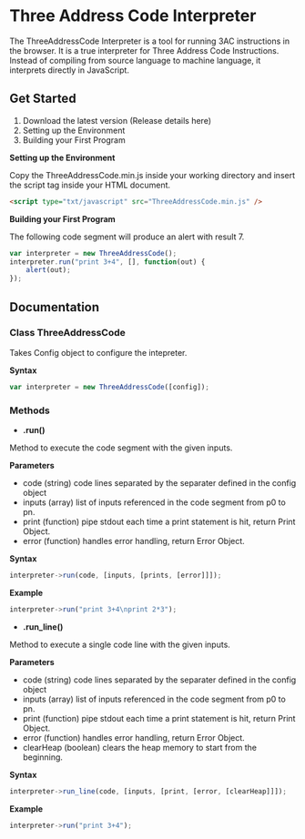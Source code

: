 # Three Address Code Interpreter

The ThreeAddressCode Interpreter is a tool for running 3AC instructions in the browser. It is a true interpreter for Three Address Code Instructions. Instead of compiling from source language to machine language, it interprets directly in JavaScript.

## Get Started
1.	Download the latest version (Release details here)
2.	Setting up the Environment
3.	Building your First Program

**Setting up the Environment**

  Copy the ThreeAddressCode.min.js inside your working directory and insert the script tag inside your HTML document.

  ```html
<script type="txt/javascript" src="ThreeAddressCode.min.js" />
  ```

**Building your First Program**

  The following code segment will produce an alert with result 7.
  
  ```js
  var interpreter = new ThreeAddressCode();
  interpreter.run("print 3+4", [], function(out) {
	  alert(out);
  });
  ```
  
## Documentation

### Class ThreeAddressCode
 Takes Config object to configure the intepreter.
 
 **Syntax**
 
 ```js
 var interpreter = new ThreeAddressCode([config]);
 ```
 
### Methods
- **.run()**

Method to execute the code segment with the given inputs.

**Parameters**

- code  (string)
code lines separated by the separater defined in the config object
- inputs (array)
list of inputs referenced in the code segment from p0 to pn.
- print (function)
pipe stdout each time a print statement is hit, return Print Object.
- error (function)
handles error handling, return Error Object.
		 	
**Syntax**

```js
interpreter->run(code, [inputs, [prints, [error]]]);
```

**Example**

```js
interpreter->run("print 3+4\nprint 2*3");
```

- **.run_line()**

Method to execute a single code line with the given inputs.

**Parameters**

- code  (string)
code lines separated by the separater defined in the config object
- inputs (array)
list of inputs referenced in the code segment from p0 to pn.
- print (function)
pipe stdout each time a print statement is hit, return Print Object.
- error (function)
handles error handling, return Error Object.
- clearHeap (boolean)
clears the heap memory to start from the beginning.
		 	
**Syntax**

```js
interpreter->run_line(code, [inputs, [print, [error, [clearHeap]]]);
```

**Example**

```js
interpreter->run("print 3+4");
```



